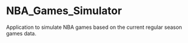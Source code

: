 # NBA_Games_Simulator
Application to simulate NBA games based on the current regular season games data.
